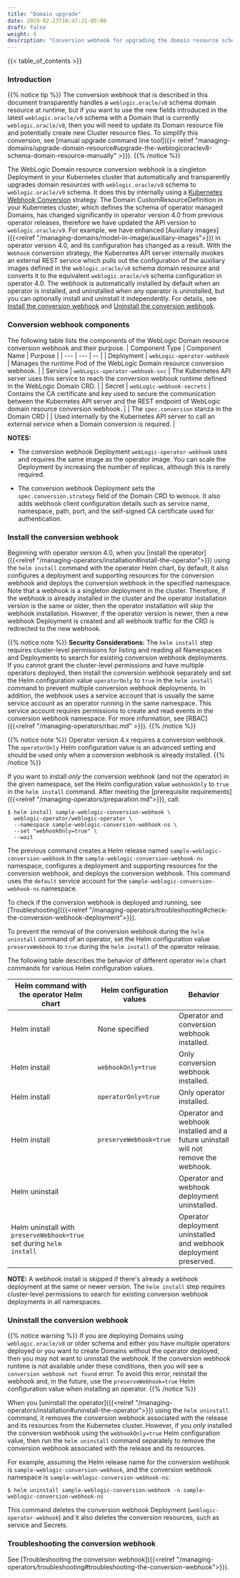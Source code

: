 ```yaml
---
title: "Domain upgrade"
date: 2019-02-23T16:47:21-05:00
draft: false
weight: 4
description: "Conversion webhook for upgrading the domain resource schema."
---
```


{{< table_of_contents >}}

### Introduction

{{% notice tip %}}
The conversion webhook that is described in this document
transparently handles a `weblogic.oracle/v8` schema domain resource at runtime,
but if you want to use the new fields introduced in the latest `weblogic.oracle/v9` schema
with a Domain that is currently `weblogic.oracle/v8`,
then you will need to update its Domain resource file
and potentially create new Cluster resource files.
To simplify this conversion, see
[manual upgrade command line tool]({{< relref "managing-domains/upgrade-domain-resource#upgrade-the-weblogicoraclev8-schema-domain-resource-manually" >}}).
{{% /notice %}}

The WebLogic Domain resource conversion webhook is a singleton Deployment in your Kubernetes cluster that automatically and transparently upgrades domain resources with `weblogic.oracle/v8` schema to `weblogic.oracle/v9` schema. It does this by internally using a [Kubernetes Webhook Conversion](https://kubernetes.io/docs/tasks/extend-kubernetes/custom-resources/custom-resource-definition-versioning/#webhook-conversion) strategy.  The Domain CustomResourceDefinition in your Kubernetes cluster, which defines the schema of operator managed Domains, has changed significantly in operator version 4.0 from previous operator releases, therefore we have updated the API version to `weblogic.oracle/v9`. For example, we have enhanced [Auxiliary images]({{<relref "/managing-domains/model-in-image/auxiliary-images">}}) in operator version 4.0, and its configuration has changed as a result. With the `Webhook` conversion strategy, the Kubernetes API server internally invokes an external REST service which pulls out the configuration of the auxiliary images defined in the `weblogic.oracle/v8` schema domain resource and converts it to the equivalent `weblogic.oracle/v9` schema configuration in operator 4.0. The webhook is automatically installed by default when an operator is installed, and uninstalled when any operator is uninstalled, but you can optionally install and uninstall it independently. For details, see [Install the conversion webhook](#install-the-conversion-webhook) and [Uninstall the conversion webhook](#uninstall-the-conversion-webhook).

### Conversion webhook components
The following table lists the components of the WebLogic Domain resource conversion webhook and their purpose.
| Component Type | Component Name | Purpose |
| --- | --- | -- |
| Deployment | `webLogic-operator-webhook` | Manages the runtime Pod of the WebLogic Domain resource conversion webhook. |
| Service | `webLogic-operator-webhook-svc` | The Kubernetes API server uses this service to reach the conversion webhook runtime defined in the WebLogic Domain CRD. |
| Secret | `webLogic-webhook-secrets` | Contains the CA certificate and key used to secure the communication between the Kubernetes API server and the REST endpoint of WebLogic domain resource conversion webhook. |
| The `spec.conversion` stanza in the Domain CRD | | Used internally by the Kubernetes API server to call an external service when a Domain conversion is required. |

**NOTES:**
- The conversion webhook Deployment `webLogic-operator-webhook` uses and requires the same image as the operator image. You can scale the Deployment by increasing the number of replicas, although this is rarely required.

- The conversion webhook Deployment sets the `spec.conversion.strategy` field of the Domain CRD to `Webhook`. It also adds webhook client configuration details such as service name, namespace, path, port, and the self-signed CA certificate used for authentication.

### Install the conversion webhook

Beginning with  operator version 4.0, when you [install the operator]({{<relref "/managing-operators/installation#install-the-operator">}}) using the `helm install` command with the operator Helm chart, by default, it also configures a deployment and supporting resources for the conversion webhook and deploys the conversion webhook in the specified namespace. Note that a webhook is a singleton deployment in the cluster. Therefore, if the webhook is already installed in the cluster and the operator installation version is the same or older, then the operator installation will skip the webhook installation. However, if the operator version is newer, then a new webhook Deployment is created and all webhook traffic for the CRD is redirected to the new webhook.

{{% notice note %}}
**Security Considerations:**
The `helm install` step requires cluster-level permissions for listing and reading all Namespaces and Deployments to search for existing conversion webhook deployments. If you cannot grant the cluster-level permissions and have multiple operators deployed, then install the conversion webhook separately and set the Helm configuration value `operatorOnly` to `true` in the `helm install` command to prevent multiple conversion webhook deployments. In addition, the webhook uses a service account that is usually the same service account as an operator running in the same namespace. This service account requires permissions to create and read events in the conversion webhook namespace. For more information, see [RBAC]({{<relref "/managing-operators/rbac.md" >}}).
{{% /notice %}}

{{% notice note %}}
Operator version 4.x requires a conversion webhook. The `operatorOnly` Helm configuration value is an advanced setting and should be used only when a conversion webhook is already installed.
{{% /notice %}}


If you want to install _only_ the conversion webhook (and not the operator) in the given namespace, set the Helm configuration value `webhookOnly` to `true` in the `helm install` command. After meeting the [prerequisite requirements]({{<relref "/managing-operators/preparation.md">}}), call:
```
$ helm install sample-weblogic-conversion-webhook \
  weblogic-operator/weblogic-operator \
  --namespace sample-weblogic-conversion-webhook-ns \
  --set "webhookOnly=true" \
  --wait
```
The previous command creates a Helm release named `sample-weblogic-conversion-webhook`
in the `sample-weblogic-conversion-webhook-ns` namespace,
configures a deployment and supporting resources for the conversion webhook,
and deploys the conversion webhook. This command uses the `default` service account for the `sample-weblogic-conversion-webhook-ns` namespace.

To check if the conversion webhook is deployed and running,
see [Troubleshooting]({{<relref "/managing-operators/troubleshooting#check-the-conversion-webhook-deployment">}}).

To prevent the removal of the conversion webhook during the `helm uninstall` command of an operator, set the Helm configuration value `preserveWebhook` to `true` during the `helm install` of the operator release.

The following table describes the behavior of different operator `Helm` chart commands for various Helm configuration values.

| Helm command with the operator Helm chart | Helm configuration values | Behavior |
| --- | --- | --- |
| Helm install | None specified | Operator and conversion webhook installed. |
| Helm install | `webhookOnly=true` | Only conversion webhook installed. |
| Helm install | `operatorOnly=true` | Only operator installed. |
| Helm install | `preserveWebhook=true` | Operator and webhook installed and a future uninstall will not remove the webhook. |
| Helm uninstall | | Operator and webhook deployment uninstalled. |
| Helm uninstall with `preserveWebhook=true` set during `helm install` | | Operator deployment uninstalled and webhook deployment preserved. |

**NOTE:**
A webhook install is skipped if there's already a webhook deployment at the same or newer version. The `helm install` step requires cluster-level permissions to search for existing conversion webhook deployments in all namespaces.

### Uninstall the conversion webhook

{{% notice warning %}}
If you are deploying Domains using `weblogic.oracle/v8` or older schema and either you have multiple operators deployed or you want to create Domains without the operator deployed, then you may not want to uninstall the webhook. If the conversion webhook runtime is not available under these conditions, then you will see a `conversion webhook not found` error. To avoid this error, reinstall the webhook and, in the future, use the `preserveWebhook=true` Helm configuration value when installing an operator.
{{% /notice %}}

When you [uninstall the operator]({{<relref "/managing-operators/installation#uninstall-the-operator">}}) using the `helm uninstall` command, it removes the conversion webhook
associated with the release and its resources from the Kubernetes cluster. However, if you _only_ installed the conversion webhook using the `webhookOnly=true` Helm configuration value, then run the `helm uninstall`
command separately to remove the conversion webhook associated with the release and its resources.

For example, assuming the Helm release name for the conversion webhook is `sample-weblogic-conversion-webhook`,
and the conversion webhook namespace is `sample-weblogic-conversion-webhook-ns`:

```text
$ helm uninstall sample-weblogic-conversion-webhook -n sample-weblogic-conversion-webhook-ns
```
This command deletes the conversion webhook Deployment (`weblogic-operator-webhook`) and it also deletes the conversion resources, such as service and Secrets.

### Troubleshooting the conversion webhook
See [Troubleshooting the conversion webhook]({{<relref "/managing-operators/troubleshooting#troubleshooting-the-conversion-webhook">}}).
